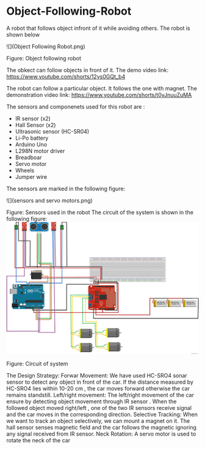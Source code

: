 # Object-Following-Robot
A robot that follows object infront of it while avoiding others. The robot is shown below

![](Object Following Robot.png)

Figure: Object following robot

The obkect can follow objects in front of it. The demo video link: https://www.youtube.com/shorts/12ys0GQt_b4

The robot can follow a particular object. It follows the one with magnet. The demonstration video link: https://www.youtube.com/shorts/t0yJnuuZuMA

The sensors and componenets used for this robot are : 
* IR sensor (x2)
* Hall Sensor (x2)
* Ultrasonic sensor (HC-SR04) 
* Li-Po battery
* Arduino Uno
* L298N motor driver
* Breadboar
* Servo motor
* Wheels
* Jumper wire

The sensors are marked in the following figure:

![](sensors and servo motors.png)

Figure: Sensors used in the robot
The circuit of the system is shown in the following figure:
![](circuit.png)

Figure: Circuit of system

The Design Strategy:
Forwar Movement: We have used HC-SRO4 sonar sensor to detect any object in front     of the car. If the distance measured by HC-SRO4 lies within 10-20 cm , the car moves  forward otherwise the car remains standstill.
Left/right movement: The left/right movement of the car ensure by detecting object     movement through IR sensor . When the followed object moved right/left  , one of the two IR sensors receive signal and the car moves in the corresponding direction.
Selective Tracking: When we want to track an object selectively, we can mount a magnet on it. The hall sensor senses magnetic field and the car follows the magnetic ignoring any signal received from IR sensor.
Neck Rotation: A servo motor is used to rotate the neck of the car







